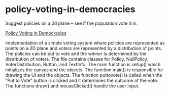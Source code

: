 # policy-voting-in-democracies
Suggest policies on a 2d plane – see if the population vote it in.

[Policy Voting in Democracies](https://tobiasloader.github.io/policy-voting-in-democracies)

Implementation of a simple voting system where policies are represented as points on a 2D plane and voters are represented by a distribution of points. The policies can be put to vote and the winner is determined by the distribution of voters. The file contains classes for Policy, NullPolicy, VoterDistribution, Button, and TextInfo. The main function is setup() which initializes the canvas and the objects. The function main() is responsible for drawing the UI and the objects. The function puttovote() is called when the "Put to Vote" button is clicked and it determines the outcome of the vote. The functions draw() and mouseClicked() handle the user input.
